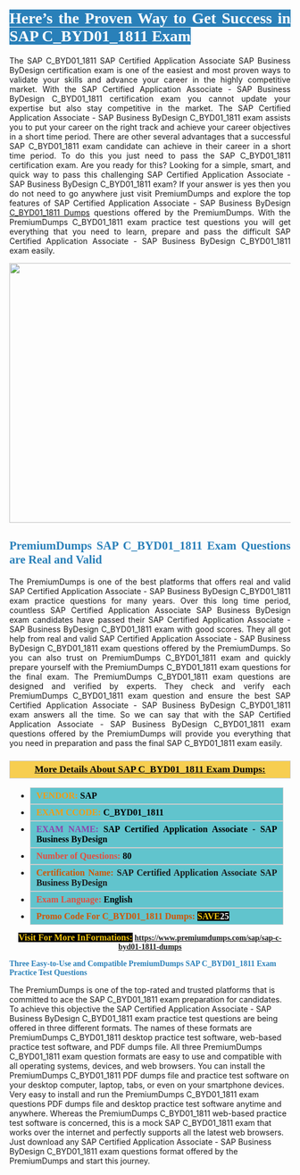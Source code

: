 <h1 style="text-align: justify;"><span style="color:#ffffff;"><span style="font-family:Georgia,serif;"><strong><span style="background-color:#2980b9;">Here’s the Proven Way to Get Success in SAP C_BYD01_1811 Exam</span></strong></span></span></h1>

<p style="text-align: justify;">The SAP C_BYD01_1811 SAP Certified Application Associate SAP Business ByDesign certification exam is one of the easiest and most proven ways to validate your skills and advance your career in the highly competitive market. With the SAP Certified Application Associate - SAP Business ByDesign C_BYD01_1811 certification exam you cannot update your expertise but also stay competitive in the market. The SAP Certified Application Associate - SAP Business ByDesign C_BYD01_1811 exam assists you to put your career on the right track and achieve your career objectives in a short time period. There are other several advantages that a successful SAP C_BYD01_1811 exam candidate can achieve in their career in a short time period. To do this you just need to pass the SAP C_BYD01_1811 certification exam. Are you ready for this? Looking for a simple, smart, and quick way to pass this challenging SAP Certified Application Associate - SAP Business ByDesign C_BYD01_1811 exam? If your answer is yes then you do not need to go anywhere just visit PremiumDumps and explore the top features of SAP Certified Application Associate - SAP Business ByDesign <a href="https://www.premiumdumps.com/sap/sap-c-byd01-1811-dumps">C_BYD01_1811 Dumps</a> questions offered by the PremiumDumps. With the PremiumDumps C_BYD01_1811 exam practice test questions you will get everything that you need to learn, prepare and pass the difficult SAP Certified Application Associate - SAP Business ByDesign C_BYD01_1811 exam easily.</p>

<p style="text-align: center;"><a href="https://www.premiumdumps.com/sap/sap-c-byd01-1811-dumps"><img alt="" src="https://i.imgur.com/KJGzbJ2.jpeg" style="width: 700px; height: 465px;" /></a></p>

<h2 style="text-align: justify;"><span style="color:#2980b9;"><span style="font-family:Georgia,serif;"><strong>PremiumDumps SAP C_BYD01_1811 Exam Questions are Real and Valid</strong></span></span></h2>

<p style="text-align: justify;">The PremiumDumps is one of the best platforms that offers real and valid SAP Certified Application Associate - SAP Business ByDesign C_BYD01_1811 exam practice questions for many years. Over this long time period, countless SAP Certified Application Associate SAP Business ByDesign exam candidates have passed their SAP Certified Application Associate - SAP Business ByDesign C_BYD01_1811 exam with good scores. They all got help from real and valid SAP Certified Application Associate - SAP Business ByDesign C_BYD01_1811 exam questions offered by the PremiumDumps. So you can also trust on PremiumDumps C_BYD01_1811 exam and quickly prepare yourself with the PremiumDumps C_BYD01_1811 exam questions for the final exam. The PremiumDumps C_BYD01_1811 exam questions are designed and verified by experts. They check and verify each PremiumDumps C_BYD01_1811 exam question and ensure the best SAP Certified Application Associate - SAP Business ByDesign C_BYD01_1811 exam answers all the time. So we can say that with the SAP Certified Application Associate - SAP Business ByDesign C_BYD01_1811 exam questions offered by the PremiumDumps will provide you everything that you need in preparation and pass the final SAP C_BYD01_1811 exam easily.</p>

<h3 style="background: #f7ce50; border: 1px solid rgb(204, 204, 204); padding: 5px 10px; text-align: center;"><span style="font-family:Georgia,serif;"><u><u><span style="color:#000000;"><span style="font-size:11pt"><span style="line-height:normal"><b><span style="font-size:13.0pt"><span cambria="">More Details About SAP C_BYD01_1811 Exam Dumps:</span></span></b></span></span></span></u></u></span></h3>

<ul>
	<li style="margin:0cm 10pt">
	<div style="background:#61c4cd; border: 1px solid rgb(204, 204, 204); padding: 5px 10px; text-align: justify;"><span style="font-family:Georgia,serif;"><span style="font-size:11pt"><span style="line-height:normal"><b><span style="font-size:12.0pt"><span new="" roman="" times=""><span style="color:#f39c12;">VENDOR:</span> <span style="color:#000000;">SAP</span></span></span></b></span></span></span></div>
	</li>
	<li style="margin:0cm 10pt">
	<div style="background: #61c4cd; border: 1px solid rgb(204, 204, 204); padding: 5px 10px; text-align: justify;"><span style="font-family:Georgia,serif;"><span style="font-size:11pt"><span style="line-height:normal"><b><span style="font-size:12.0pt"><span new="" roman="" times=""><span style="color:#f39c12;">EXAM CCODE:</span> <span style="color:#000000;">C_BYD01_1811</span></span></span></b></span></span></span></div>
	</li>
	<li style="margin:0cm 10pt">
	<div style="background: #61c4cd; border: 1px solid rgb(204, 204, 204); padding: 5px 10px; text-align: justify;"><span style="font-family:Georgia,serif;"><span style="font-size:11pt"><span style="line-height:normal"><b><span style="font-size:12.0pt"><span new="" roman="" times=""><span style="color:#8e44ad;">EXAM NAME:</span> <span style="color:#000000;">SAP Certified Application Associate - SAP Business ByDesign</span></span></span></b></span></span></span></div>
	</li>
	<li style="margin:0cm 10pt">
	<div style="background: #61c4cd; border: 1px solid rgb(204, 204, 204); padding: 5px 10px;"><span style="font-family:Georgia,serif;"><span style="font-size:11pt"><span style="line-height:normal"><b><span style="font-size:12.0pt"><span new="" roman="" times=""><span style="color:#e74c3c;">Number of Questions:</span><span style="color:#000000;"><span style="color:#f1c40f;"> </span>80</span></span></span></b></span></span></span></div>
	</li>
	<li style="margin:0cm 10pt">
	<div style="background: #61c4cd; border: 1px solid rgb(204, 204, 204); padding: 5px 10px; text-align: justify;"><span style="font-family:Georgia,serif;"><span style="font-size:11pt"><span style="line-height:normal"><b><span style="font-size:12.0pt"><span new="" roman="" times=""><span style="color:#d35400;">Certification Name:</span> SAP Certified Application Associate SAP Business ByDesign</span></span></b></span></span></span></div>
	</li>
	<li style="margin:0cm 10pt">
	<div style="background: #61c4cd; border: 1px solid rgb(204, 204, 204); padding: 5px 10px; text-align: justify;"><span style="font-family:Georgia,serif;"><span style="font-size:11pt"><span style="line-height:normal"><b><span style="font-size:12.0pt"><span new="" roman="" times=""><span style="color:#e74c3c;">Exam Language:</span> <span style="color:#000000;">English</span></span></span></b></span></span></span></div>
	</li>
	<li style="margin:0cm 10pt">
	<div style="background: #61c4cd; border: 1px solid rgb(204, 204, 204); padding: 5px 10px;"><span style="font-family:Georgia,serif;"><span style="font-size:11pt"><span style="line-height:normal"><b><span style="font-size:12.0pt"><span new="" roman="" times=""><span style="color:#d35400;">Promo Code For C_BYD01_1811 Dumps:</span><span style="color:#f1c40f;"> <span style="background-color:#000000;">SAVE</span></span><span style="color:#ffffff;"><span style="background-color:#000000;">25</span></span></span></span></b></span></span></span></div>
	</li>
</ul>

<p style="text-align: center;"><span style="font-family:Georgia,serif;"><strong><span style="font-size:16px;"><span style="color:#f1c40f;"><span style="background-color:#000000;">Visit For More InFormations:</span></span></span> <a href="https://www.premiumdumps.com/sap/sap-c-byd01-1811-dumps">https://www.premiumdumps.com/sap/sap-c-byd01-1811-dumps</a></strong></span></p>

<p><span style="color:#2980b9;"><span style="font-family:Georgia,serif;"><strong><strong><strong>Three Easy-to-Use and Compatible PremiumDumps SAP C_BYD01_1811 Exam Practice Test Questions</strong></strong></strong></span></span></p>

<p>The PremiumDumps is one of the top-rated and trusted platforms that is committed to ace the SAP C_BYD01_1811 exam preparation for candidates. To achieve this objective the SAP Certified Application Associate - SAP Business ByDesign C_BYD01_1811 exam practice test questions are being offered in three different formats. The names of these formats are PremiumDumps C_BYD01_1811 desktop practice test software, web-based practice test software, and PDF dumps file. All three PremiumDumps C_BYD01_1811 exam question formats are easy to use and compatible with all operating systems, devices, and web browsers. You can install the PremiumDumps C_BYD01_1811 PDF dumps file and practice test software on your desktop computer, laptop, tabs, or even on your smartphone devices. Very easy to install and run the PremiumDumps C_BYD01_1811 exam questions PDF dumps file and desktop practice test software anytime and anywhere. Whereas the PremiumDumps C_BYD01_1811 web-based practice test software is concerned, this is a mock SAP C_BYD01_1811 exam that works over the internet and perfectly supports all the latest web browsers. Just download any SAP Certified Application Associate - SAP Business ByDesign C_BYD01_1811 exam questions format offered by the PremiumDumps and start this journey.</p>
